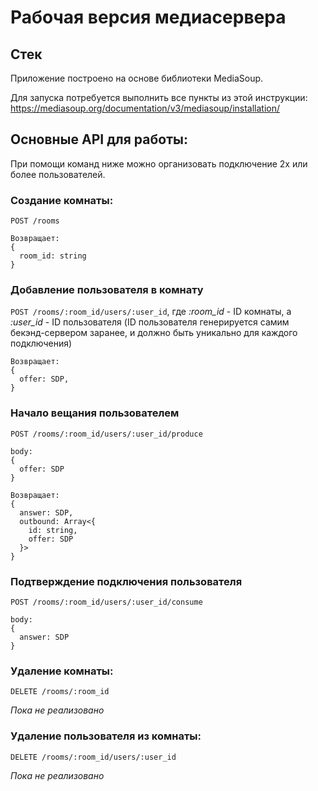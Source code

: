 # Рабочая версия медиасервера

## Стек

Приложение построено на основе библиотеки MediaSoup. 

Для запуска потребуется выполнить все пункты из этой инструкции: <https://mediasoup.org/documentation/v3/mediasoup/installation/>

## Основные API для работы:

При помощи команд ниже можно организовать подключение 2х или более пользователей.

### Создание комнаты: 
```POST /rooms```

```
Возвращает:
{
  room_id: string
}
```

### Добавление пользователя в комнату
```POST /rooms/:room_id/users/:user_id```, где *:room_id* - ID комнаты, а *:user_id* - ID пользователя 
(ID пользователя генерируется самим бекэнд-сервером заранее, и должно быть уникально для каждого подключения)

```
Возвращает:
{
  offer: SDP,
}
```

### Начало вещания пользователем
```POST /rooms/:room_id/users/:user_id/produce```

```
body:
{
  offer: SDP
}

Возвращает:
{
  answer: SDP,
  outbound: Array<{
    id: string,
    offer: SDP
  }>
}
```

### Подтверждение подключения пользователя
```POST /rooms/:room_id/users/:user_id/consume```

```
body: 
{
  answer: SDP
}
```

### Удаление комнаты:
```DELETE /rooms/:room_id```

*Пока не реализовано*

### Удаление пользователя из комнаты:
```DELETE /rooms/:room_id/users/:user_id```

*Пока не реализовано*